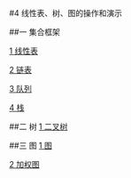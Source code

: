 #4 线性表、树、图的操作和演示

##一 集合框架

[1 线性表](https://github.com/fankaljead/Curriculum-design-of-data-structure/tree/master/src/subject_4/main/version_1/arrayList)

[2 链表](https://github.com/fankaljead/Curriculum-design-of-data-structure/tree/master/src/subject_4/main/version_1/linkedList)

[3 队列](https://github.com/fankaljead/Curriculum-design-of-data-structure/tree/master/src/subject_4/main/version_1/queue)

[4 栈](https://github.com/fankaljead/Curriculum-design-of-data-structure/tree/master/src/subject_4/main/version_1/stack)

##二 树
[1 二叉树](https://github.com/fankaljead/Curriculum-design-of-data-structure/tree/master/src/subject_4/main/version_2)

##三 图
[1 图](https://github.com/fankaljead/Curriculum-design-of-data-structure/tree/master/src/subject_4/main/version_3)

[2 加权图](https://github.com/fankaljead/Curriculum-design-of-data-structure/tree/master/src/subject_4/main/version_3)